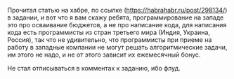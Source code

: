 Прочитал статью на хабре, по ссылке (https://habrahabr.ru/post/298134/) в задании, и вот что я вам скажу ребята, программирование на западе это про осваивание бюджетов, а не про написание кода, для написания кода есть программисты из стран третьего мира (Индия, Украина, Россия), так что не удивительно, что программисты при приеме на работу в западные компании не могут решать алгоритмические задачи, им этого не надо, и не от этого зависит их ежемесячный бонус.

Не стал отписываться в комментах к заданию, ибо флуд.
